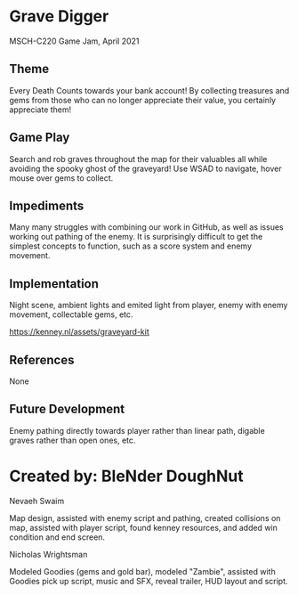 # Grave Digger
MSCH-C220 Game Jam, April 2021

## Theme
Every Death Counts towards your bank account! By collecting treasures and gems from those who can no longer appreciate their value, you certainly appreciate them!

## Game Play
Search and rob graves throughout the map for their valuables all while avoiding the spooky ghost of the graveyard!
Use WSAD to navigate, hover mouse over gems to collect.

## Impediments
Many many struggles with combining our work in GitHub, as well as issues working out pathing of the enemy. It is surprisingly difficult to get the simplest concepts to function, such as a score system and enemy movement.

## Implementation
Night scene, ambient lights and emited light from player, enemy with enemy movement, collectable gems, etc.

https://kenney.nl/assets/graveyard-kit

## References
None
## Future Development
Enemy pathing directly towards player rather than linear path, digable graves rather than open ones, etc.
# Created by: BleNder DoughNut
Nevaeh Swaim

Map design, assisted with enemy script and pathing, created collisions on map, assisted with player script, found kenney resources, and added win condition and end screen.

Nicholas Wrightsman

Modeled Goodies (gems and gold bar), modeled "Zambie", assisted with Goodies pick up script, music and SFX, reveal trailer, HUD layout and script.
